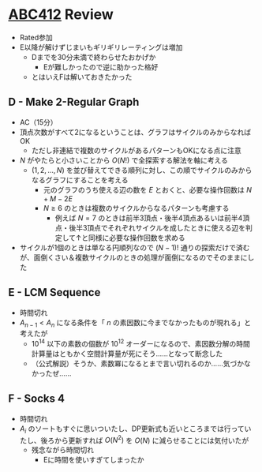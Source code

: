 # [ABC412](https://atcoder.jp/contests/abc412) Review
- Rated参加
- E以降が解けずじまいもギリギリレーティングは増加
  - Dまでを30分未満で終わらせたおかげか
    - Eが難しかったので逆に助かった格好
  - とはいえFは解いておきたかった

## D - Make 2-Regular Graph
- AC（15分）
- 頂点次数がすべて2になるということは、グラフはサイクルのみからなればOK
  - ただし非連結で複数のサイクルがあるパターンもOKになる点に注意
- $N$ がやたらと小さいことから $O(N!)$ で全探索する解法を軸に考える
  - $(1, 2, \dots, N)$ を並び替えてできる順列に対し、この順でサイクルのみからなるグラフにすることを考える
    - 元のグラフのうち使える辺の数を $E$ とおくと、必要な操作回数は $N + M - 2E$
    - $N \geq 6$ のときは複数のサイクルからなるパターンも考慮する
      - 例えば $N=7$ のときは前半3頂点・後半4頂点あるいは前半4頂点・後半3頂点でそれぞれサイクルを成したときに使える辺を判定して↑と同様に必要な操作回数を求める
- サイクルが1個のときは単なる円順列なので $(N-1)!$ 通りの探索だけで済むが、面倒くさい＆複数サイクルのときの処理が面倒になるのでそのままにした

## E - LCM Sequence
- 時間切れ
- $A_{n-1} < A_n$ になる条件を「 $n$ の素因数に今までなかったものが現れる」と考えたが
  - $10^{14}$ 以下の素数の個数が $10^{12}$ オーダーになるので、素因数分解の時間計算量はともかく空間計算量が死にそう……となって断念した
  - （公式解説）そうか、素数冪になるとまで言い切れるのか……気づかなかったぜ……

## F - Socks 4
- 時間切れ
- $A_i$ のソートもすぐに思いついたし、DP更新式も近いところまでは行っていたし、後ろから更新すれば $O(N^2)$ を $O(N)$ に減らせることには気付いたが
  - 残念ながら時間切れ
    - Eに時間を使いすぎてしまったか

